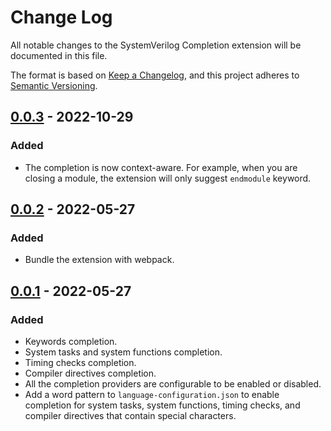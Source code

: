 # Change Log

All notable changes to the SystemVerilog Completion extension will be documented in this file.

The format is based on [Keep a Changelog](https://keepachangelog.com/en/1.0.0/),
and this project adheres to [Semantic Versioning](https://semver.org/spec/v2.0.0.html).

## [0.0.3] - 2022-10-29

### Added

-   The completion is now context-aware. For example, when you are closing a module, the extension will only suggest `endmodule` keyword.

## [0.0.2] - 2022-05-27

### Added

-   Bundle the extension with webpack.

## [0.0.1] - 2022-05-27

### Added

-   Keywords completion.
-   System tasks and system functions completion.
-   Timing checks completion.
-   Compiler directives completion.
-   All the completion providers are configurable to be enabled or disabled.
-   Add a word pattern to `language-configuration.json` to enable completion for system tasks, system functions, timing checks, and compiler directives that contain special characters.

[0.0.3]: https://github.com/hankhsu1996/systemverilog-completion/releases/tag/v0.0.3
[0.0.2]: https://github.com/hankhsu1996/systemverilog-completion/releases/tag/v0.0.2
[0.0.1]: https://github.com/hankhsu1996/systemverilog-completion/releases/tag/v0.0.1
